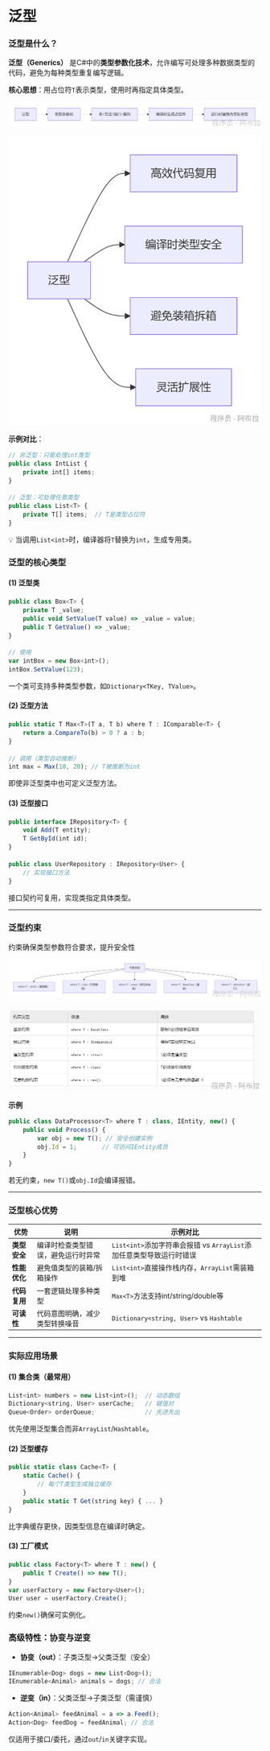 # 泛型

### **泛型是什么？**

**泛型（Generics）** 是C#中的**类型参数化技术**，允许编写可处理多种数据类型的代码，避免为每种类型重复编写逻辑。

**核心思想**：用占位符`T`表示类型，使用时再指定具体类型。

![img](assets/1753688533154-dbd889ee-bb5f-4a87-b0c5-251c215ac009.png)

![img](assets/1753688290943-b8d86574-55fe-4b70-b596-8d5992d4540c.png)

**示例对比**：

```js
// 非泛型：只能处理int类型
public class IntList { 
    private int[] items; 
}

// 泛型：可处理任意类型
public class List<T> { 
    private T[] items;  // T是类型占位符
}
```

💡 当调用`List<int>`时，编译器将`T`替换为`int`，生成专用类。

### **泛型的核心类型**

#### **(1) 泛型类**

```js
public class Box<T> {
    private T _value;
    public void SetValue(T value) => _value = value;
    public T GetValue() => _value;
}

// 使用
var intBox = new Box<int>();
intBox.SetValue(123);
```

一个类可支持多种类型参数，如`Dictionary<TKey, TValue>`。

#### **(2) 泛型方法**

```js
public static T Max<T>(T a, T b) where T : IComparable<T> {
    return a.CompareTo(b) > 0 ? a : b;
}

// 调用（类型自动推断）
int max = Max(10, 20); // T被推断为int
```

即使非泛型类中也可定义泛型方法。

#### **(3) 泛型接口**

```js
public interface IRepository<T> {
    void Add(T entity);
    T GetById(int id);
}

public class UserRepository : IRepository<User> {
    // 实现接口方法
}
```

接口契约可复用，实现类指定具体类型。

------

### **泛型约束**

约束确保类型参数符合要求，提升安全性

![img](assets/1753688249670-eea3b69d-db8d-42dd-bf6a-395e32d5ff1b.png)

![img](assets/1753688571421-6bad730f-fc3b-4fd6-b20c-a649e8869ffb.png)

**示例**

```js
public class DataProcessor<T> where T : class, IEntity, new() {
    public void Process() {
        var obj = new T(); // 安全创建实例
        obj.Id = 1;       // 可访问IEntity成员
    }
}
```

若无约束，`new T()`或`obj.Id`会编译报错。

------

### **泛型核心优势**

| **优势**     | **说明**                           | **示例对比**                                                 |
| ------------ | ---------------------------------- | ------------------------------------------------------------ |
| **类型安全** | 编译时检查类型错误，避免运行时异常 | `List<int>`添加字符串会报错 vs `ArrayList`添加任意类型导致运行时错误 |
| **性能优化** | 避免值类型的装箱/拆箱操作          | `List<int>`直接操作栈内存，`ArrayList`需装箱到堆             |
| **代码复用** | 一套逻辑处理多种类型               | `Max<T>`方法支持int/string/double等                          |
| **可读性**   | 代码意图明确，减少类型转换噪音     | `Dictionary<string, User>` vs `Hashtable`                    |

------

### **实际应用场景**

#### **(1) 集合类（最常用）**

```js
List<int> numbers = new List<int>();  // 动态数组
Dictionary<string, User> userCache;   // 键值对
Queue<Order> orderQueue;              // 先进先出
```

优先使用泛型集合而非`ArrayList`/`Hashtable`。

#### **(2) 泛型缓存**

```js
public static class Cache<T> {
    static Cache() {
        // 每个T类型生成独立缓存
    }
    public static T Get(string key) { ... }
}
```

比字典缓存更快，因类型信息在编译时确定。

#### **(3) 工厂模式**

```js
public class Factory<T> where T : new() {
    public T Create() => new T();
}
var userFactory = new Factory<User>();
User user = userFactory.Create();
```

约束`new()`确保可实例化。

### **高级特性：协变与逆变**

- **协变（out）**：子类泛型→父类泛型（安全） 

```js
IEnumerable<Dog> dogs = new List<Dog>();
IEnumerable<Animal> animals = dogs; // 合法
```

- **逆变（in）**：父类泛型→子类泛型（需谨慎） 

```js
Action<Animal> feedAnimal = a => a.Feed();
Action<Dog> feedDog = feedAnimal; // 合法
```

仅适用于接口/委托，通过`out`/`in`关键字实现。
